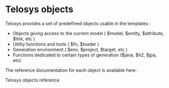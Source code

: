 # Telosys objects

Telosys provides a set of predefined objects usable in the templates :

* Objects giving access to the current model \( $model, $entity, $attribute, $link, etc \)
* Utility functions and tools \( $fn, $loader \)
* Generation environment \( $env, $project, $target, etc \)
* Functions dedicated to certain types of generation \($java, $h2, $jpa, etc\)

The reference documentation for each object is available here :

Telosys objects reference



